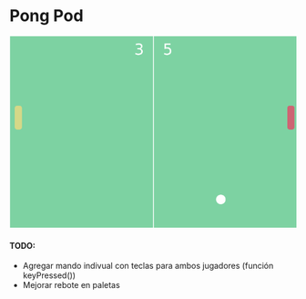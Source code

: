 # Pong Pod


![](pong_pod.png)


#### TODO: 
  - Agregar mando indivual con teclas para ambos jugadores (función keyPressed())
  - Mejorar rebote en paletas
